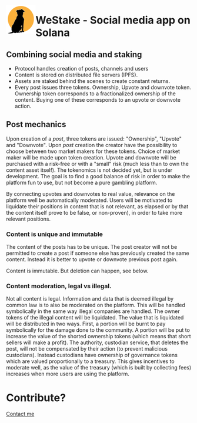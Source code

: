 [<img  align="left" w src="./logo.png" style="width: 80px; height: 80px" alt="Resume application project app icon">](https://github.com/marcus-pousette/solvei)

# WeStake - Social media app on Solana

## Combining social media and staking
- Protocol handles creation of posts, channels and users
- Content is stored on distributed file servers (IPFS).
- Assets are staked behind the scenes to create constant returns.
- Every post issues three tokens. Ownership, Upvote and downvote token. Ownership token corresponds to a fractionalized ownership of the content. Buying one of these corresponds to an upvote or downvote action.

## Post mechanics
Upon creation of a *post*, three tokens are issued: "Ownership", "Upvote" and "Downvote". Upon *post* creation the creator have the possibility to choose between two market makers for these tokens. Choice of market maker will be made upon token creation. Upvote and downvote will be purchased with a risk-free or with a "small" risk (much less than to own the content asset itself). The tokenomics is not decided yet, but is under development. The goal is to find a good balance of risk in order to make the platform fun to use, but not become a pure gambling platform. 

By connecting upvotes and downvotes to real value, relevance on the platform well be automatically moderated. Users will be motivated to liquidate their positions in content that is not relevant, as elapsed or by that the content itself prove to be false, or non-proven), in order to take more relevant positions. 

### Content is unique and immutable
The content of the posts has to be unique. The post creator will not be permitted to create a post if someone else has previously created the same content. Instead it is better to upvote or downvote previous post again.

Content is immutable. But deletion can happen, see below.

### Content moderation, legal vs illegal.
Not all content is legal. Information and data that is deemed illegal by common law is to also be moderated on the platform. This will be handled symbolically in the same way illegal companies are handled. The owner tokens of the illegal content will be liquidated. The value that is liquidated will be distributed in two ways. First, a portion will be burnt to pay symbolically for the damage done to the community. A portion will be put to increase the value of the shorted ownership tokens (which means that short sellers will make a profit). 
The authority, custodian service, that deletes the post, will not be compensated by their action (to prevent malicious custodians). Instead custodians have ownership of governance tokens which are valued proportionally to a treasury. This gives incentives to moderate well, as the value of the treasury (which is built by collecting fees) increases when more users are using the platform.

# Contribute? 

[Contact me](https://github.com/marcus-pousette)








